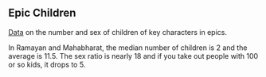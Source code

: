 ## Epic Children

[Data](epic_children.csv) on the number and sex of children of key characters in epics.

In Ramayan and Mahabharat, the median number of children is 2 and the average is 11.5. The sex ratio is nearly 18 and if you take out people with 100 or so kids, it drops to 5.
